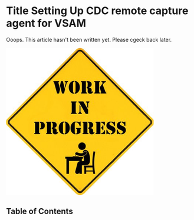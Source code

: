 # Title Setting Up CDC remote capture agent for VSAM

Ooops. This article hasn't been written yet. Please cgeck back later.

![Roadwork](images/work_in_progress.jpg)

## Table of Contents

